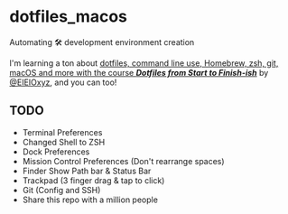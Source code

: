 
# dotfiles_macos
Automating 🛠  development  environment creation

I'm learning a ton about [dotfiles, command line use, Homebrew, zsh, git, macOS and more with the course ***Dotfiles from Start to Finish-ish***](http://dotfiles.eieio.xyz/) by [@EIEIOxyz](https://twitter.com/EIEIOxyz/), and you can too!


## TODO
- Terminal Preferences
- Changed Shell to ZSH
- Dock Preferences
- Mission Control Preferences (Don't rearrange spaces)
- Finder Show Path bar & Status Bar
- Trackpad (3 finger drag & tap to click)
- Git (Config and SSH)
- Share this repo with a million people
